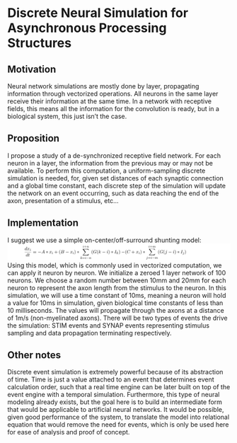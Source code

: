 # Discrete Neural Simulation for Asynchronous Processing Structures

## Motivation
Neural network simulations are mostly done by layer, propagating information through vectorized operations. All neurons in the same layer receive their information at the same time. In a network with receptive fields, this means all the information for the convolution is ready, but in a biological system, this just isn’t the case.
## Proposition
I propose a study of a de-synchronized receptive field network. For each neuron in a layer, the information from the previous may or may not be available. To perform this computation, a uniform-sampling discrete simulation is needed, for, given set distances of each synaptic connection and a global time constant, each discrete step of the simulation will update the network on an event occurring, such as data reaching the end of the axon, presentation of a stimulus, etc…
## Implementation
I suggest we use a simple on-center/off-surround shunting model:
![img](eq.png)
Using this model, which is commonly used in vectorized computation, we can apply it neuron by neuron. We initialize a zeroed 1 layer network of 100 neurons. We choose a random number between 10mm and 20mm for each neuron to represent the axon length from the stimulus to the neuron. In this simulation, we will use a time constant of 10ms, meaning a neuron will hold a value for 10ms in simulation, given biological time constants of less than 10 milliseconds. The values will propagate through the axons at a distance of 1m/s (non-myelinated axons). There will be two types of events the drive the simulation: STIM events and SYNAP events representing stimulus sampling and data propagation terminating respectively.
## Other notes
Discrete event simulation is extremely powerful because of its abstraction of time. Time is just a value attached to an event that determines event calculation order, such that a real time engine can be later built on top of the event engine with a temporal simulation. Furthermore, this type of neural modeling already exists, but the goal here is to build an intermediate form that would be applicable to artificial neural networks. It would be possible, given good performance of the system, to translate the model into relational equation that would remove the need for events, which is only be used here for ease of analysis and proof of concept.
